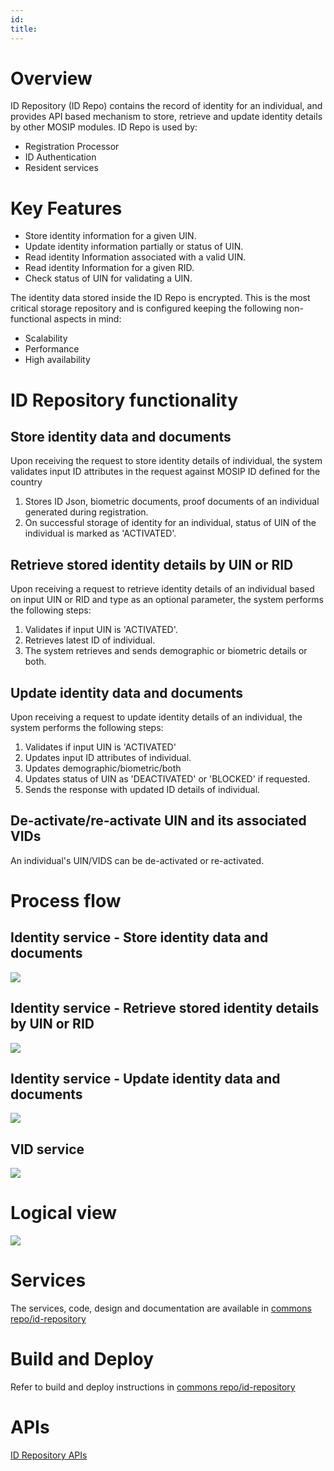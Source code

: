 ```yaml
---
id: 
title: 
---
```

# Overview

ID Repository (ID Repo) contains the record of identity for an individual, and provides API based mechanism to store, retrieve and update identity details by other MOSIP modules. ID Repo is used by: 
* Registration Processor
* ID Authentication
* Resident services

#  Key Features 

* Store identity information for a given UIN.
* Update identity information partially or status of UIN.
* Read identity Information associated with a valid UIN.
* Read identity Information for a given RID.
* Check status of UIN for validating a UIN.

The identity data stored inside the ID Repo is encrypted. This is the most critical storage repository and is configured keeping the following non-functional aspects in mind:

* Scalability 
* Performance
* High availability

#  ID Repository functionality

## Store identity data and documents 

Upon receiving the request to store identity details of individual, the system validates input ID attributes in the request against MOSIP ID defined for the country

1. Stores ID Json, biometric documents, proof documents of an individual generated during registration.
1. On successful storage of identity for an individual, status of UIN of the individual is marked as 'ACTIVATED'.

## Retrieve stored identity details by UIN or RID 

Upon receiving a request to retrieve identity details of an individual based on input UIN or RID and type as an optional parameter, the system performs the following steps:

1. Validates if input UIN is 'ACTIVATED'.
1. Retrieves latest ID of individual.
1. The system retrieves and sends demographic or biometric details or both. 

## Update identity data and documents 

Upon receiving a request to update identity details of an individual, the system performs the following steps:

1. Validates if input UIN is 'ACTIVATED'
1. Updates input ID attributes of individual.
1. Updates demographic/biometric/both 
1. Updates status of UIN as 'DEACTIVATED' or 'BLOCKED' if requested.
1. Sends the response with updated ID details of individual.

## De-activate/re-activate UIN and its associated VIDs 

An individual's UIN/VIDS can be de-activated or re-activated.  

# Process flow

## Identity service - Store identity data and documents
![](_images/id_repo/id_repo_identity_service_store_identity_flow.jpg) 

## Identity service - Retrieve stored identity details by UIN or RID 
![](_images/id_repo/id_repo_identity_service_retrieve_identity_flow.jpg) 

## Identity service - Update identity data and documents 
![](_images/id_repo/id_repo_identity_service_update_identity_flow.jpg) 

## VID service
![](_images/id_repo/id_repo_vid_service_flow.jpg) 

# Logical view
![](_images/id_repo/id_repo_logical_view.jpg)

# Services

The services, code, design and documentation are available in [commons repo/id-repository](https://github.com/mosip/commons/tree/master/id-repository)

# Build and Deploy

Refer to build and deploy instructions in [commons repo/id-repository](https://github.com/mosip/commons/tree/master/id-repository)

# APIs

[ID Repository APIs](ID-Repository-APIs.md)
